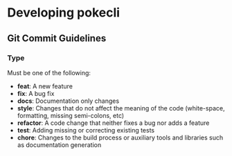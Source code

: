 # Developing pokecli

## Git Commit Guidelines

### Type

Must be one of the following:

- **feat**: A new feature
- **fix**: A bug fix
- **docs**: Documentation only changes
- **style**: Changes that do not affect the meaning of the code (white-space, formatting, missing semi-colons, etc)
- **refactor**: A code change that neither fixes a bug nor adds a feature
- **test**: Adding missing or correcting existing tests
- **chore**: Changes to the build process or auxiliary tools and libraries such as documentation generation
